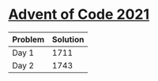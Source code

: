 # [Advent of Code 2021](https://adventofcode.com/2021)

| Problem | Solution |
|---------|----------|
|Day 1| 1711 |
|Day 2| 1743 |
